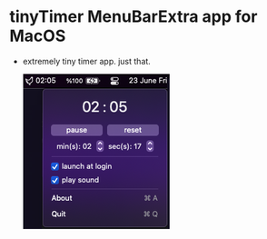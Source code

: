 # tinyTimer MenuBarExtra app for MacOS
- extremely tiny timer app. just that.

  <img src="https://github.com/sermetc/tinyTimer/blob/main/tinyTimer.png" width="258" height="273">
